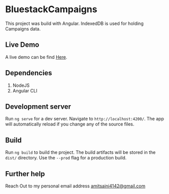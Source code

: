 # BluestackCampaigns

This project was build with Angular. IndexedDB is used for holding Campaigns data.

## Live Demo

A live demo can be find [Here](https://amitsaini4142.github.io).

## Dependencies
1. NodeJS
2. Angular CLI

## Development server

Run `ng serve` for a dev server. Navigate to `http://localhost:4200/`. The app will automatically reload if you change any of the source files.

## Build

Run `ng build` to build the project. The build artifacts will be stored in the `dist/` directory. Use the `--prod` flag for a production build.

## Further help

Reach Out to my personal email address amitsaini4142@gmail.com
